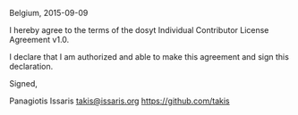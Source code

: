 Belgium, 2015-09-09

I hereby agree to the terms of the dosyt Individual Contributor License
Agreement v1.0.

I declare that I am authorized and able to make this agreement and sign this
declaration.

Signed,

Panagiotis Issaris takis@issaris.org https://github.com/takis
